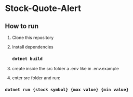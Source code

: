 # Stock-Quote-Alert

## How to run

1. Clone this repository
2. Install dependencies

   ### `dotnet build`

3. create inside the src folder a .env like in .env.example 

4. enter src folder and run:
  ### `dotnet run {stock symbol} {max value} {min value}`


  

